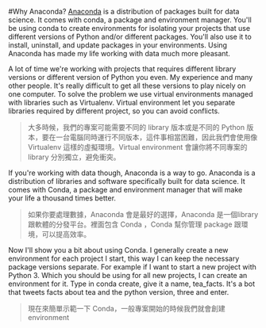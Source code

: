 #Why Anaconda?
[Anaconda](https://anaconda.org) is a distribution of packages built for data science. It comes with conda, a package and environment manager. You'll be using conda to create environments for isolating your projects that use different versions of Python and/or different packages. You'll also use it to install, uninstall, and update packages in your environments. Using Anaconda has made my life working with data much more pleasant.

A lot of time we're working with projects that requires different library versions or different version of Python you even. My experience and many other people. It's really difficult to get all these versions to play nicely on one computer. To solve the problem we use virtual environments managed with libraries such as Virtualenv. Virtual environment let you separate libraries required by different project, so you can avoid conflicts.
>大多時候，我們的專案可能需要不同的 library 版本或是不同的 Python 版本，要在一台電腦同時運行不同版本，這件事相當困難，因此我們會使用像 Virtualenv 這樣的虛擬環境。Virtual environment 會讓你將不同專案的 library 分別獨立，避免衝突。

If you're working with data though, Anaconda is a way to go. Anaconda is a distribution of libraries and software  specifically built for data science. It comes with Conda, a package and environment manager that will make your life a thousand times better. 
>如果你要處理數據，Anaconda 會是最好的選擇，Anaconda 是一個library 跟軟體的分發平台。裡面包含 Conda ，Conda 幫你管理 package 跟環境，可以提高效率。

Now I'll show you a bit about using Conda. I generally create a new environment for each project I start, this way I can keep the necessary package versions separate. For example if I want to start a new project with Python 3. Which you should be using for all new projects, I can create an environment for it. Type in conda create, give it a name, tea_facts. It's a bot that tweets facts about tea and the python version, three and enter.
>現在來簡單示範一下 Conda，一般專案開始的時候我們就會創建 environment



